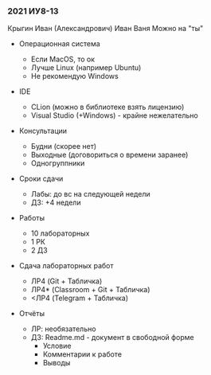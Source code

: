 ### 2021 ИУ8-13

Крыгин Иван (Александрович)
Иван
Ваня
Можно на "ты"

- Операционная система 
  - Если MacOS, то ок
  - Лучше Linux (например Ubuntu)
  - Не рекомендую Windows
    
- IDE
  - CLion (можно в библиотеке взять лицензию)
  - Visual Studio (+Windows) - крайне нежелательно
    
- Консультации
  - Будни (скорее нет)
  - Выходные (договориться о времени заранее)
  - Одногруппники
    
- Сроки сдачи
  - Лабы: до вс на следующей недели
  - ДЗ: +4 недели
    
- Работы
  - 10 лабораторных
  - 1 РК
  - 2 ДЗ
    
- Сдача лабораторных работ
  - ЛР4 (Git + Табличка)
  - ЛР4* (Classroom + Git + Табличка)
  - <ЛР4 (Telegram + Табличка)
  
- Отчёты
  - ЛР: необязательно
  - ДЗ: Readme.md - документ в свободной форме
    - Условие
    - Комментарии к работе
    - Выводы